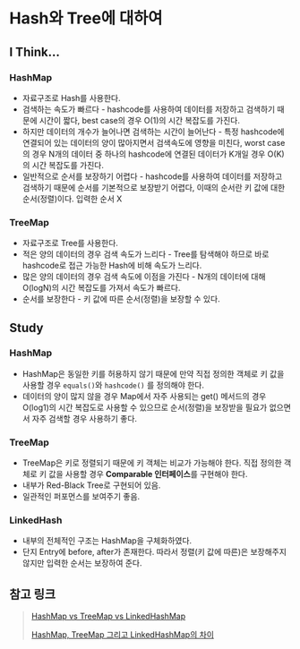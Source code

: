# Hash와 Tree에 대하여

## I Think...

### HashMap

- 자료구조로 Hash를 사용한다.
- 검색하는 속도가 빠르다 - hashcode를 사용하여 데이터를 저장하고 검색하기 때문에 시간이 짧다, best case의 경우 O(1)의 시간 복잡도를 가진다.
- 하지만 데이터의 개수가 늘어나면 검색하는 시간이 늘어난다 - 특정 hashcode에 연결되어 있는 데이터의 양이 많아지면서 검색속도에 영향을 미친다, worst case의 경우 N개의 데이터 중 하나의 hashcode에 연결된 데이터가 K개일 경우 O(K)의 시간 복잡도를 가진다.
- 일반적으로 순서를 보장하기 어렵다 - hashcode를 사용하여 데이터를 저장하고 검색하기 때문에 순서를 기본적으로 보장받기 어렵다, 이때의 순서란 키 값에 대한 순서(정렬)이다. 입력한 순서 X

### TreeMap

- 자료구조로 Tree를 사용한다.
- 적은 양의 데이터의 경우 검색 속도가 느리다 - Tree를 탐색해야 하므로 바로 hashcode로 접근 가능한 Hash에 비해 속도가 느리다.
- 많은 양의 데이터의 경우 검색 속도에 이점을 가진다 - N개의 데이터에 대해 O(logN)의 시간 복잡도를 가져서 속도가 빠르다.
- 순서를 보장한다 - 키 값에 따른 순서(정렬)을 보장할 수 있다.



## Study

### HashMap

- HashMap은 동일한 키를 허용하지 않기 때문에 만약 직접 정의한 객체로 키 값을 사용할 경우 `equals()`와 `hashcode()` 를 정의해야 한다.
- 데이터의 양이 많지 않을 경우 Map에서 자주 사용되는 get() 메서드의 경우 O(log1)의 시간 복잡도로 사용할 수 있으므로 순서(정렬)을 보장받을 필요가 없으면서 자주 검색할 경우 사용하기 좋다.



### TreeMap

- TreeMap은 키로 정렬되기 때문에 키 객체는 비교가 가능해야 한다. 직접 정의한 객체로 키 값을 사용할 경우 **Comparable 인터페이스**를 구현해야 한다.
- 내부가 Red-Black Tree로 구현되어 있음.
- 일관적인 퍼포먼스를 보여주기 좋음.



### LinkedHash

- 내부의 전체적인 구조는 HashMap을 구체화하였다.
- 단지 Entry에 before, after가 존재한다. 따라서 정렬(키 값에 따른)은 보장해주지 않지만 입력한 순서는 보장하여 준다.



## 참고 링크

> [HashMap vs TreeMap vs LinkedHashMap](https://bestalign.github.io/2015/09/20/Java-Map-types-comparison/)
>
> [HashMap, TreeMap 그리고 LinkedHashMap의 차이](https://tomining.tistory.com/168)

